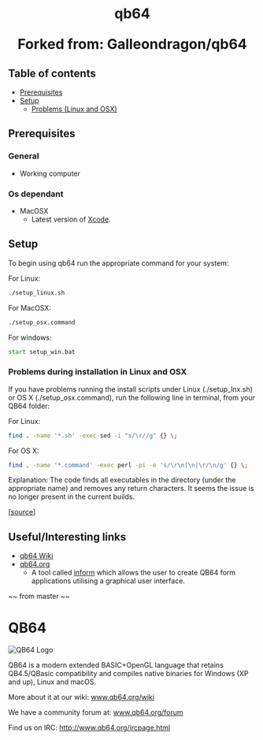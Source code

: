 <h1 align="center">
qb64

Forked from: Galleondragon/qb64
</h1>

## Table of contents

- [Prerequisites](#prerequisites)
- [Setup](#setup)
  - [Problems (Linux and OSX)](#problems-during-installation-in-linux-and-osx)

## Prerequisites

### General

- Working computer

### Os dependant

- MacOSX
  - Latest version of [Xcode](https://developer.apple.com/xcode/).

## Setup

To begin using qb64 run the appropriate command for your system:


For Linux:

```bash
./setup_linux.sh
```

For MacOSX:

```bash
./setup_osx.command
```

For windows:

```bat
start setup_win.bat
```

### Problems during installation in Linux and OSX

If you have problems running the install scripts under Linux (./setup_lnx.sh) or OS X (./setup_osx.command), run the following line in terminal, from your QB64 folder:

For Linux:

```bash
find . -name '*.sh' -exec sed -i "s/\r//g" {} \;
```

For OS X:

```bash
find . -name '*.command' -exec perl -pi -e 's/\r\n|\n|\r/\n/g' {} \;
```

Explanation:
The code finds all executables in the directory (under the appropriate name) and removes any return characters. It seems the issue is no longer present in the current builds.

\[[source](http://www.qb64.net/forum/index.php?topic=13359.msg115525#msg115525)\]

## Useful/Interesting links

- [qb64 Wiki](http://www.qb64.net/wiki/index.php/Main_Page)
- [qb64.org](https://qb64.org/)
  - A tool called [inform](https://www.qb64.org/inform/) which allows the user to create QB64 form applications utilising a graphical user interface.

~~ from master ~~

# QB64

![QB64 Logo](https://qb64.org/images/QB64icon.PNG)

QB64 is a modern extended BASIC+OpenGL language that retains QB4.5/QBasic compatibility and compiles native binaries for Windows (XP and up), Linux and macOS.

More about it at our wiki: www.qb64.org/wiki

We have a community forum at: www.qb64.org/forum

Find us on IRC: http://www.qb64.org/ircpage.html
